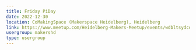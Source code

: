 ```yaml
---
title: Friday PiDay
date: 2022-12-30
location: CoMakingSpace (Makerspace Heidelberg), Heidelberg
link: https://www.meetup.com/Heidelberg-Makers-Meetup/events/wdbltsydcqbnc/
usergroup: makershd
type: usergroup
---
```

